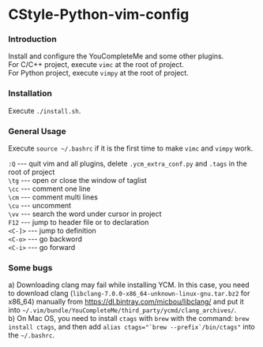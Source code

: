 CStyle-Python-vim-config
==========================


### Introduction ###
Install and configure the YouCompleteMe and some other plugins.<br>
For C/C++ project, execute `vimc` at the root of project.<br>
For Python project, execute `vimpy` at the root of project.


### Installation ###
Execute `./install.sh`.<br>


### General Usage ###
Execute `source ~/.bashrc` if it is the first time to make `vimc` and `vimpy` work.

`:Q`    --- quit vim and all plugins, delete `.ycm_extra_conf.py` and `.tags` in the root of project<br>
`\tg`   --- open or close the window of taglist<br>
`\cc`   --- comment one line<br>
`\cm`   --- comment multi lines<br>
`\cu`   --- uncomment<br>
`\vv`   --- search the word under cursor in project<br>
`F12`   --- jump to header file or to declaration<br>
`<C-]>` --- jump to definition<br>
`<C-o>` --- go backword<br>
`<C-i>` --- go forward<br>


### Some bugs ###
a) Downloading clang may fail while installing YCM. In this case, you need to download clang (`libclang-7.0.0-x86_64-unknown-linux-gnu.tar.bz2` for x86_64) manually from https://dl.bintray.com/micbou/libclang/ and put it into `~/.vim/bundle/YouCompleteMe/third_party/ycmd/clang_archives/`.<br>
b) On Mac OS, you need to install `ctags` with `brew` with the command: `brew install ctags`, and then add ``alias ctags="`brew --prefix`/bin/ctags"`` into the `~/.bashrc`.
